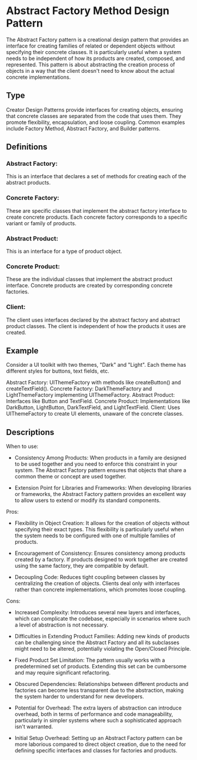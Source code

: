 # Abstract Factory Method Design Pattern

The Abstract Factory pattern is a creational design pattern that provides an interface for creating families of related or dependent objects without specifying their concrete classes. It is particularly useful when a system needs to be independent of how its products are created, composed, and represented. This pattern is about abstracting the creation process of objects in a way that the client doesn't need to know about the actual concrete implementations.

## Type

Creator Design Patterns provide interfaces for creating objects, ensuring that concrete classes are separated from the code that uses them. They promote flexibility, encapsulation, and loose coupling. Common examples include Factory Method, Abstract Factory, and Builder patterns.

## Definitions

### Abstract Factory:

This is an interface that declares a set of methods for creating each of the abstract products.

### Concrete Factory:

These are specific classes that implement the abstract factory interface to create concrete products. Each concrete factory corresponds to a specific variant or family of products.

### Abstract Product:

This is an interface for a type of product object.

### Concrete Product:

These are the individual classes that implement the abstract product interface. Concrete products are created by corresponding concrete factories.

### Client:

The client uses interfaces declared by the abstract factory and abstract product classes. The client is independent of how the products it uses are created.

## Example

Consider a UI toolkit with two themes, "Dark" and "Light". Each theme has different styles for buttons, text fields, etc.

Abstract Factory: UIThemeFactory with methods like createButton() and createTextField().
Concrete Factory: DarkThemeFactory and LightThemeFactory implementing UIThemeFactory.
Abstract Product: Interfaces like Button and TextField.
Concrete Product: Implementations like DarkButton, LightButton, DarkTextField, and LightTextField.
Client: Uses UIThemeFactory to create UI elements, unaware of the concrete classes.

## Descriptions

When to use:

- Consistency Among Products: When products in a family are designed to be used together and you need to enforce this constraint in your system. The Abstract Factory pattern ensures that objects that share a common theme or concept are used together.

- Extension Point for Libraries and Frameworks: When developing libraries or frameworks, the Abstract Factory pattern provides an excellent way to allow users to extend or modify its standard components.

Pros:

- Flexibility in Object Creation: It allows for the creation of objects without specifying their exact types. This flexibility is particularly useful when the system needs to be configured with one of multiple families of products.

- Encouragement of Consistency: Ensures consistency among products created by a factory. If products designed to work together are created using the same factory, they are compatible by default.

- Decoupling Code: Reduces tight coupling between classes by centralizing the creation of objects. Clients deal only with interfaces rather than concrete implementations, which promotes loose coupling.

Cons:

- Increased Complexity: Introduces several new layers and interfaces, which can complicate the codebase, especially in scenarios where such a level of abstraction is not necessary.

- Difficulties in Extending Product Families: Adding new kinds of products can be challenging since the Abstract Factory and all its subclasses might need to be altered, potentially violating the Open/Closed Principle.

- Fixed Product Set Limitation: The pattern usually works with a predetermined set of products. Extending this set can be cumbersome and may require significant refactoring.

- Obscured Dependencies: Relationships between different products and factories can become less transparent due to the abstraction, making the system harder to understand for new developers.

- Potential for Overhead: The extra layers of abstraction can introduce overhead, both in terms of performance and code manageability, particularly in simpler systems where such a sophisticated approach isn't warranted.

- Initial Setup Overhead: Setting up an Abstract Factory pattern can be more laborious compared to direct object creation, due to the need for defining specific interfaces and classes for factories and products.
